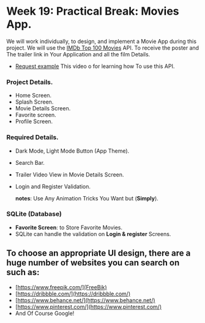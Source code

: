 # Week 19: Practical Break: Movies App.

We will work individually, to design, and implement a Movie App during this project. We will use the [IMDb Top 100 Movies](https://rapidapi.com/rapihub-rapihub-default/api/imdb-top-100-movies) API. To receive the poster and The trailer link in Your Application and all the film Details.

- [Request example](https://drive.google.com/drive/folders/1SHWVUgSLo0XIVHX-eNqNbjyLmaJE8Jgj?usp=sharing) This video o for learning how To use this API.

### Project Details.

- Home Screen.
- Splash Screen.
- Movie Details Screen.
- Favorite screen.
- Profile Screen.

### Required Details.

- Dark Mode, Light Mode Button (App Theme).
- Search Bar.
- Trailer Video View in Movie Details Screen.
- Login and Register Validation.

     **notes**: Use Any Animation Tricks You Want but (**Simply**).

### SQLite (Database)

- **Favorite Screen**: to Store Favorite Movies.
- SQLite can handle the validation on **Login & register** Screens.

## To choose an appropriate UI design, there are a huge number of websites you can search on such as:

- [https://www.freepik.com/](FreeBik)
- [https://dribbble.com/](https://dribbble.com/)
- [https://www.behance.net/](https://www.behance.net/)
- [https://www.pinterest.com/](https://www.pinterest.com/)
- And Of Course Google!